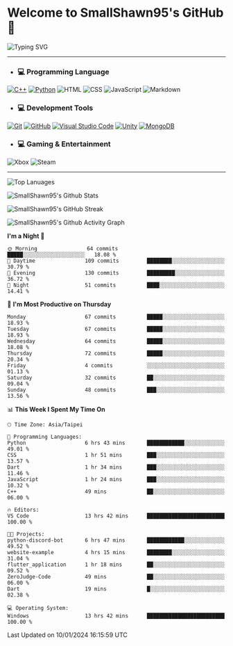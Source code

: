 # Welcome to SmallShawn95's GitHub 👋

![Typing SVG](https://readme-typing-svg.demolab.com/?lines=print("Hello,+world");cout+>>+"Hello,+world!";console.log("Hello,+world!")&center=true&vCenter=true&size=22&random=true)

***
<!-- https://shields.io/, https://simpleicons.org/ -->
* ### 💻 Programming Language
[![C++](https://img.shields.io/badge/-C++-00599C?style=flat-square&logo=cplusplus)](https://cplusplus.com/)
[![Python](https://img.shields.io/badge/-Python-3776AB?style=flat-square&logo=python&logoColor=white)](https://www.python.org/)
![HTML](https://img.shields.io/badge/-HTML-E34F26?style=flat-square&logo=html5&logoColor=white)
![CSS](https://img.shields.io/badge/-CSS-1572B6?style=flat-square&logo=css3)
![JavaScript](https://img.shields.io/badge/-JavaScript-F7DF1E?style=flat-square&logo=javascript&logoColor=white)
![Markdown](https://img.shields.io/badge/-Markdown-000000?style=flat-square&logo=markdown)
* ### 💻 Development Tools
[![Git](https://img.shields.io/badge/-Git-f05032?style=flat-square&logo=git&logoColor=white)](https://git-scm.com/)
[![GitHub](https://img.shields.io/badge/-GitHub-181717?style=flat-square&logo=github)](https://github.com/)
[![Visual Studio Code](https://img.shields.io/badge/-Visual%20Studio%20Code-007ACC?style=flat-square&logo=visualstudiocode)](https://code.visualstudio.com/)
[![Unity](https://img.shields.io/badge/-Unity-000000?style=flat-square&logo=unity)](https://unity.com/)
[![MongoDB](https://img.shields.io/badge/-MongoDB-47A248?style=flat-square&logo=mongodb&logoColor=white)](https://www.mongodb.com/)
* ### 💻 Gaming & Entertainment
![Xbox](https://img.shields.io/badge/-Xbox-107C10?style=flat-square&logo=xbox)
![Steam](https://img.shields.io/badge/-Steam-000000?style=flat-square&logo=steam)
***
<!-- ![GitHub User's Stars](https://img.shields.io/github/stars/smallshawn95?color=orange&label=Stars&labelColor=yellow) -->
<!-- ![GitHub Followers](https://img.shields.io/github/followers/smallshawn95?color=orange&label=Followers&labelColor=FFDBAC) -->

![Top Lanuages](https://github-readme-stats.vercel.app/api/top-langs/?username=smallshawn95&theme=holi&layout=donut&size_weight=0.5&count_weight=0.5&exclude_repo=smallshawn95.github.io)

![SmallShawn95's Github Stats](https://github-readme-stats.vercel.app/api?username=smallshawn95&theme=holi&show_icons=true)

![SmallShawn95's GitHub Streak](https://streak-stats.demolab.com/?user=smallshawn95&theme=holi-theme&date_format=M%20j%5B%2C%20Y%5D)

![SmallShawn95's Github Activity Graph](https://github-readme-activity-graph.vercel.app/graph?username=smallshawn95&theme=tokyo-night)

<!-- ![SmallShawn95's WakaTime Stats](https://github-readme-stats.vercel.app/api/wakatime?username=smallshawn95) -->
<!-- ![Repositorie Card](https://github-readme-stats.vercel.app/api/pin/?username=smallshawn95&repo=Python-Discord-Bot-Course&theme=holi) -->
<!-- ![Repositorie Card](https://github-readme-stats.vercel.app/api/pin/?username=smallshawn95&repo=ZeroJudge-Code&theme=holi) -->

<!--START_SECTION:waka-->
**I'm a Night 🦉** 

```text
🌞 Morning                64 commits          █████░░░░░░░░░░░░░░░░░░░░   18.08 % 
🌆 Daytime                109 commits         ████████░░░░░░░░░░░░░░░░░   30.79 % 
🌃 Evening                130 commits         █████████░░░░░░░░░░░░░░░░   36.72 % 
🌙 Night                  51 commits          ████░░░░░░░░░░░░░░░░░░░░░   14.41 % 
```
📅 **I'm Most Productive on Thursday** 

```text
Monday                   67 commits          █████░░░░░░░░░░░░░░░░░░░░   18.93 % 
Tuesday                  67 commits          █████░░░░░░░░░░░░░░░░░░░░   18.93 % 
Wednesday                64 commits          █████░░░░░░░░░░░░░░░░░░░░   18.08 % 
Thursday                 72 commits          █████░░░░░░░░░░░░░░░░░░░░   20.34 % 
Friday                   4 commits           ░░░░░░░░░░░░░░░░░░░░░░░░░   01.13 % 
Saturday                 32 commits          ██░░░░░░░░░░░░░░░░░░░░░░░   09.04 % 
Sunday                   48 commits          ███░░░░░░░░░░░░░░░░░░░░░░   13.56 % 
```


📊 **This Week I Spent My Time On** 

```text
🕑︎ Time Zone: Asia/Taipei

💬 Programming Languages: 
Python                   6 hrs 43 mins       ████████████░░░░░░░░░░░░░   49.01 % 
CSS                      1 hr 51 mins        ███░░░░░░░░░░░░░░░░░░░░░░   13.57 % 
Dart                     1 hr 34 mins        ███░░░░░░░░░░░░░░░░░░░░░░   11.46 % 
JavaScript               1 hr 24 mins        ███░░░░░░░░░░░░░░░░░░░░░░   10.32 % 
C++                      49 mins             ██░░░░░░░░░░░░░░░░░░░░░░░   06.00 % 

🔥 Editors: 
VS Code                  13 hrs 42 mins      █████████████████████████   100.00 % 

🐱‍💻 Projects: 
python-discord-bot       6 hrs 47 mins       ████████████░░░░░░░░░░░░░   49.52 % 
website-example          4 hrs 15 mins       ████████░░░░░░░░░░░░░░░░░   31.04 % 
flutter_application      1 hr 18 mins        ██░░░░░░░░░░░░░░░░░░░░░░░   09.52 % 
ZeroJudge-Code           49 mins             ██░░░░░░░░░░░░░░░░░░░░░░░   06.00 % 
Dart                     19 mins             █░░░░░░░░░░░░░░░░░░░░░░░░   02.38 % 

💻 Operating System: 
Windows                  13 hrs 42 mins      █████████████████████████   100.00 % 
```


 Last Updated on 10/01/2024 16:15:59 UTC
<!--END_SECTION:waka-->

<!--
**smallshawn95/smallshawn95** is a ✨ _special_ ✨ repository because its `README.md` (this file) appears on your GitHub profile.

- 🔭 I’m currently working on ...
- 🌱 I’m currently learning ...
- 👯 I’m looking to collaborate on ...
- 🤔 I’m looking for help with ...
- 💬 Ask me about ...
- 📫 How to reach me: ...
- 😄 Pronouns: ...
- ⚡ Fun fact: ...
-->
